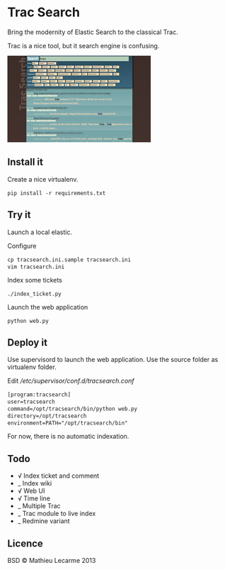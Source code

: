 Trac Search
===========

Bring the modernity of Elastic Search to the classical Trac.

Trac is a nice tool, but it search engine is confusing.

![Screenshot](screenshot.png)

Install it
----------

Create a nice virtualenv.

    pip install -r requirements.txt

Try it
------

Launch a local elastic.

Configure

    cp tracsearch.ini.sample tracsearch.ini
    vim tracsearch.ini

Index some tickets

    ./index_ticket.py

Launch the web application

    python web.py

Deploy it
---------

Use supervisord to launch the web application.
Use the source folder as virtualenv folder.

Edit _/etc/supervisor/conf.d/tracsearch.conf_

    [program:tracsearch]
    user=tracsearch
    command=/opt/tracsearch/bin/python web.py
    directory=/opt/tracsearch
    environment=PATH="/opt/tracsearch/bin"

For now, there is no automatic indexation.

Todo
----

 - √ Index ticket and comment
 - _ Index wiki
 - √ Web UI
 - √ Time line
 - _ Multiple Trac
 - _ Trac module to live index
 - _ Redmine variant

Licence
-------

BSD © Mathieu Lecarme 2013
